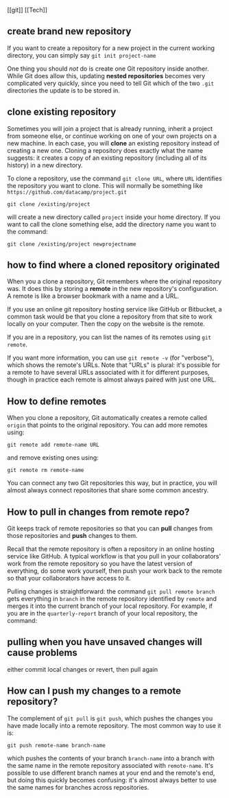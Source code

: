 [[git]] [[Tech]]

## create brand new repository

If you want to create a repository for a new project in the current working directory, you can simply say `git init project-name`

One thing you should _not_ do is create one Git repository inside another. While Git does allow this, updating **nested repositories** becomes very complicated very quickly, since you need to tell Git which of the two `.git` directories the update is to be stored in. 

## clone existing repository
Sometimes you will join a project that is already running, inherit a project from someone else, or continue working on one of your own projects on a new machine. In each case, you will **clone** an existing repository instead of creating a new one. Cloning a repository does exactly what the name suggests: it creates a copy of an existing repository (including all of its history) in a new directory.

To clone a repository, use the command `git clone URL`, where `URL` identifies the repository you want to clone. This will normally be something like `https://github.com/datacamp/project.git`

```shell
git clone /existing/project
```

will create a new directory called `project` inside your home directory. If you want to call the clone something else, add the directory name you want to the command:

```shell
git clone /existing/project newprojectname
```

## how to find where a cloned repository originated

When you a clone a repository, Git remembers where the original repository was. It does this by storing a **remote** in the new repository's configuration. A remote is like a browser bookmark with a name and a URL.

If you use an online git repository hosting service like GitHub or Bitbucket, a common task would be that you clone a repository from that site to work locally on your computer. Then the copy on the website is the remote.

If you are in a repository, you can list the names of its remotes using `git remote`.

If you want more information, you can use `git remote -v` (for "verbose"), which shows the remote's URLs. Note that "URLs" is plural: it's possible for a remote to have several URLs associated with it for different purposes, though in practice each remote is almost always paired with just one URL.

## How to define remotes
When you clone a repository, Git automatically creates a remote called `origin` that points to the original repository. You can add more remotes using:

```shell
git remote add remote-name URL
```

and remove existing ones using:

```shell
git remote rm remote-name
```

You can connect any two Git repositories this way, but in practice, you will almost always connect repositories that share some common ancestry.

## How to pull in changes from remote repo?

Git keeps track of remote repositories so that you can **pull** changes from those repositories and **push** changes to them.

Recall that the remote repository is often a repository in an online hosting service like GitHub. A typical workflow is that you pull in your collaborators' work from the remote repository so you have the latest version of everything, do some work yourself, then push your work back to the remote so that your collaborators have access to it.

Pulling changes is straightforward: the command `git pull remote branch` gets everything in `branch` in the remote repository identified by `remote` and merges it into the current branch of your local repository. For example, if you are in the `quarterly-report` branch of your local repository, the command:

## pulling when you have unsaved changes will cause problems
either commit local changes or revert, then pull again

## How can I push my changes to a remote repository?

The complement of `git pull` is `git push`, which pushes the changes you have made locally into a remote repository. The most common way to use it is:

```shell
git push remote-name branch-name
```

which pushes the contents of your branch `branch-name` into a branch with the same name in the remote repository associated with `remote-name`. It's possible to use different branch names at your end and the remote's end, but doing this quickly becomes confusing: it's almost always better to use the same names for branches across repositories.